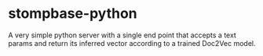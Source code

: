 # stompbase-python

A very simple python server with a single end point that accepts a text params and return its inferred vector according to a trained Doc2Vec model.
